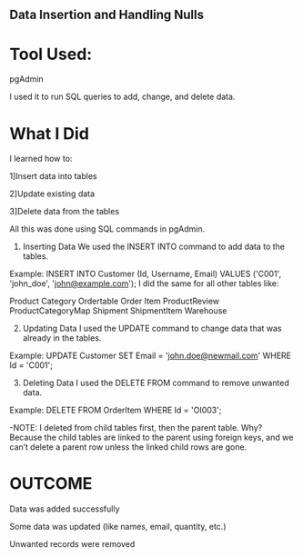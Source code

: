 ## Data Insertion and Handling Nulls

# Tool Used:
pgAdmin 

I used it to run SQL queries to add, change, and delete data.

# What I Did
I learned how to:

1]Insert data into tables

2]Update existing data

3]Delete data from the tables

All this was done using SQL commands in pgAdmin.

1. Inserting Data
We used the INSERT INTO command to add data to the tables.

Example:
INSERT INTO Customer (Id, Username, Email) 
VALUES ('C001', 'john_doe', 'john@example.com');
I did the same for all other tables like:

Product
Category
Ordertable
Order Item
ProductReview
ProductCategoryMap
Shipment
ShipmentItem 
Warehouse

 2. Updating Data
I used the UPDATE command to change data that was already in the tables.

Example:
UPDATE Customer
SET Email = 'john.doe@newmail.com'
WHERE Id = 'C001';

3. Deleting Data
I used the DELETE FROM command to remove unwanted data.

Example:
DELETE FROM OrderItem
WHERE Id = 'OI003';

-NOTE: I deleted from child tables first, then the parent table.
Why? Because the child tables are linked to the parent using foreign keys, and we can’t delete a parent row unless the linked child rows are gone.

# OUTCOME

Data was added successfully

Some data was updated (like names, email, quantity, etc.)

Unwanted records were removed

